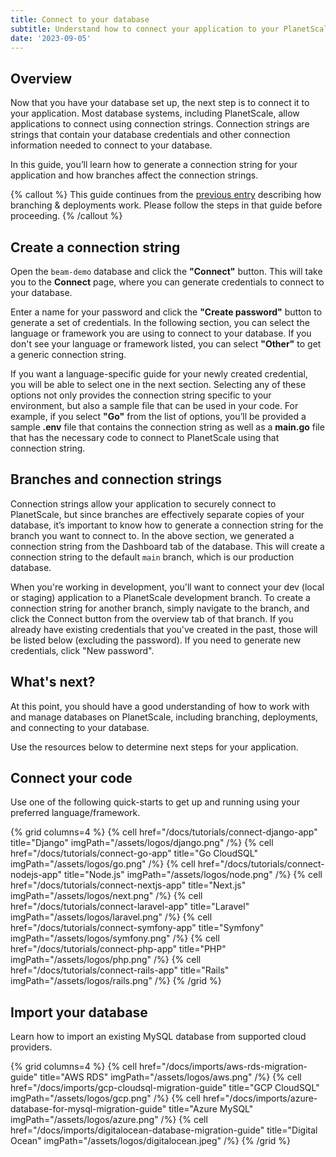 ```yaml
---
title: Connect to your database
subtitle: Understand how to connect your application to your PlanetScale database.
date: '2023-09-05'
---
```


## Overview

Now that you have your database set up, the next step is to connect it to your application. Most database systems, including PlanetScale, allow applications to connect using connection strings. Connection strings are strings that contain your database credentials and other connection information needed to connect to your database.

In this guide, you’ll learn how to generate a connection string for your application and how branches affect the connection strings.

{% callout %}
This guide continues from the [previous entry](/docs/onboarding/branching-and-deploy-requests) describing how branching & deployments work. Please follow the steps in that guide before proceeding.
{% /callout %}

## Create a connection string

Open the `beam-demo` database and click the **"Connect"** button. This will take you to the **Connect** page, where you can generate credentials to connect to your database.

Enter a name for your password and click the **"Create password"** button to generate a set of credentials. In the
following section, you can select the language or framework you are using to connect to your database. If you don't see your language or framework listed, you can select **"Other"** to get a generic connection string.

If you want a language-specific guide for your newly created credential, you will be able to select one in the next section. Selecting any of these options not only provides the connection string specific to your environment, but also a sample file that can be used in your code. For example, if you select **"Go"** from the list of options, you’ll be provided a sample **.env** file that contains the connection string as well as a **main.go** file that has the necessary code to connect to PlanetScale using that connection string.

## Branches and connection strings

Connection strings allow your application to securely connect to PlanetScale, but since branches are effectively separate copies of your database, it’s important to know how to generate a connection string for the branch you want to connect to. In the above section, we generated a connection string from the Dashboard tab of the database. This will create a connection string to the default `main` branch, which is our production database.

When you're working in development, you'll want to connect your dev (local or staging) application to a PlanetScale development branch. To create a connection string for another branch, simply navigate to the branch, and click the Connect button from the overview tab of that branch. If you already have existing credentials that you've created in the past, those will be listed below (excluding the password). If you need to generate new credentials, click "New password".

## What's next?

At this point, you should have a good understanding of how to work with and manage databases on PlanetScale, including branching, deployments, and connecting to your database.

Use the resources below to determine next steps for your application.

## Connect your code

Use one of the following quick-starts to get up and running using your preferred language/framework.

{% grid columns=4 %}
{% cell href="/docs/tutorials/connect-django-app" title="Django" imgPath="/assets/logos/django.png" /%}
{% cell href="/docs/tutorials/connect-go-app" title="Go CloudSQL" imgPath="/assets/logos/go.png" /%}
{% cell href="/docs/tutorials/connect-nodejs-app" title="Node.js" imgPath="/assets/logos/node.png" /%}
{% cell href="/docs/tutorials/connect-nextjs-app" title="Next.js" imgPath="/assets/logos/next.png" /%}
{% cell href="/docs/tutorials/connect-laravel-app" title="Laravel" imgPath="/assets/logos/laravel.png" /%}
{% cell href="/docs/tutorials/connect-symfony-app" title="Symfony" imgPath="/assets/logos/symfony.png" /%}
{% cell href="/docs/tutorials/connect-php-app" title="PHP" imgPath="/assets/logos/php.png" /%}
{% cell href="/docs/tutorials/connect-rails-app" title="Rails" imgPath="/assets/logos/rails.png" /%}
{% /grid %}

## Import your database

Learn how to import an existing MySQL database from supported cloud providers.

{% grid columns=4 %}
{% cell href="/docs/imports/aws-rds-migration-guide" title="AWS RDS" imgPath="/assets/logos/aws.png" /%}
{% cell href="/docs/imports/gcp-cloudsql-migration-guide" title="GCP CloudSQL" imgPath="/assets/logos/gcp.png" /%}
{% cell href="/docs/imports/azure-database-for-mysql-migration-guide" title="Azure MySQL" imgPath="/assets/logos/azure.png" /%}
{% cell href="/docs/imports/digitalocean-database-migration-guide" title="Digital Ocean" imgPath="/assets/logos/digitalocean.jpeg" /%}
{% /grid %}
